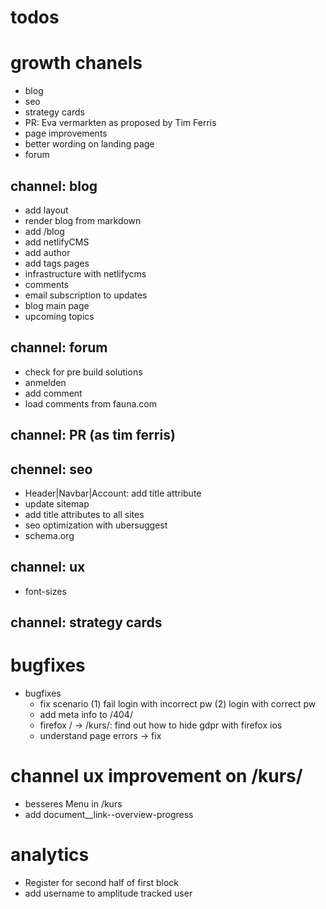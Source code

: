 # todos

# growth chanels

- blog
- seo
- strategy cards
- PR: Eva vermarkten as proposed by Tim Ferris
- page improvements
- better wording on landing page
- forum

## channel: blog

- add layout
- render blog from markdown
- add /blog
- add netlifyCMS
- add author
- add tags pages
- infrastructure with netlifycms
- comments
- email subscription to updates
- blog main page
- upcoming topics

## channel: forum

- check for pre build solutions
- anmelden
- add comment
- load comments from fauna.com

## channel: PR (as tim ferris)

## chennel: seo

- Header|Navbar|Account: add title attribute
- update sitemap
- add title attributes to all sites
- seo optimization with ubersuggest
- schema.org

## channel: ux

- font-sizes

## channel: strategy cards

# bugfixes

- bugfixes
  - fix scenario (1) fail login with incorrect pw (2) login with correct pw
  - add meta info to /404/
  - firefox / -> /kurs/: find out how to hide gdpr with firefox ios
  - understand page errors -> fix

# channel ux improvement on /kurs/

- besseres Menu in /kurs
- add document\_\_link--overview-progress

# analytics

- Register for second half of first block
- add username to amplitude tracked user
